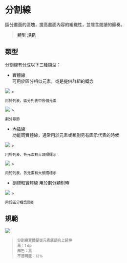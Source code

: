 # 分割線

區分畫面的區塊，提高畫面內容的組織性，並隱含閱讀的節奏。

> [類型](#類型)
> [規範](#規範)

## 類型
分割線有分成以下三種類型：
* 實體線  
可用於區分相似元素，或是提供群組的概念

<img src="http://material-design.storage.googleapis.com/publish/material_v_4/material_ext_publish/0B6Okdz75tqQsSlpfZG9Vby10MXM/components_dividers_usage1.png" style="max-width:50%"/>
> <p style="font-size: 12px">用於列表，區分列表中各個元素</p>

<img src="http://material-design.storage.googleapis.com/publish/material_v_4/material_ext_publish/0B6Okdz75tqQsQ2pLMVFacGNPME0/components_dividers_type2.png" style="max-width:50%"/>
> <p style="font-size: 12px">劃分章節</p>

* 內插線  
功能同實體線，通常用於元素或類別另有圖示代表的時候

<img src="http://material-design.storage.googleapis.com/publish/material_v_4/material_ext_publish/0B6Okdz75tqQsUldHMF9jcXlQNjQ/components_dividers_type3.png" style="max-width:50%"/>
> <p style="font-size: 12px">用於列表，各元素有大頭照標示</p>

<img src="http://material-design.storage.googleapis.com/publish/material_v_4/material_ext_publish/0B6Okdz75tqQsSVBkQmNrYWlpbEU/components_dividers_type4.png" style="max-width:50%"/>
> <p style="font-size: 12px">用於列表，各元素有大頭照標示</p>

* 副標和實體線
用於劃分類別時

<img src="http://material-design.storage.googleapis.com/publish/material_v_4/material_ext_publish/0B6Okdz75tqQsYmtwUlhGTlVOSDg/components_dividers_type5.png" style="max-width:50%"/>
> <p style="font-size: 12px">用於區分檔案類別</p>

## 規範
![](http://material-design.storage.googleapis.com/publish/material_v_4/material_ext_publish/0B_udO5B8pzrzYi1pc290WFRMc1U/components_dividers_specs.png)
> <p style="font-size: 12px">分割線實體是從元素底部向上延伸<br>高：1 dp<br>顏色：黑<br>不透明度：12%</p>
